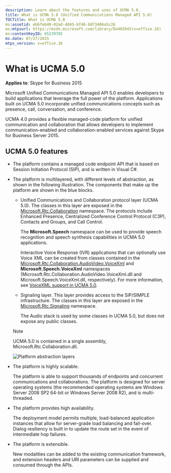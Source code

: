 ```yaml
---
description: Learn about the features and uses of UCMA 5.0.
title: What is UCMA 5.0 (Unified Communications Managed API 5.0)
TOCTitle: What is UCMA 5.0
ms:assetid: ebbfeb40-02ad-4045-bf46-b073406a5c26
ms:mtpsurl: https://msdn.microsoft.com/library/Dn465943(v=office.16)
ms:contentKeyID: 65239785
ms.date: 07/27/2015
mtps_version: v=office.16
---
```


# What is UCMA 5.0

**Applies to**: Skype for Business 2015

Microsoft Unified Communications Managed API 5.0 enables developers to build applications that leverage the full power of the platform. Applications built on UCMA 5.0 incorporate unified communications concepts such as presence, call, conversation, and conference.

UCMA 4.0 provides a flexible managed-code platform for unified communication and collaboration that allows developers to implement communication-enabled and collaboration-enabled services against Skype for Business Server 2015.

## UCMA 5.0 features

- The platform contains a managed code endpoint API that is based on Session Initiation Protocol (SIP), and is written in Visual C\#.

- The platform is multilayered, with different levels of abstraction, as shown in the following illustration. The components that make up the platform are shown in the blue blocks.
    
  - Unified Communications and Collaboration protocol layer (UCMA 5.0). The classes in this layer are exposed in the [Microsoft.Rtc.Collaboration](/dotnet/api/microsoft.rtc.collaboration) namespace. The protocols include Enhanced Presence, Centralized Conference Control Protocol (C3P), Contacts and Groups, and Call Control.
        
    The **Microsoft.Speech** namespace can be used to provide speech recognition and speech synthesis capabilities in UCMA 5.0 applications.
        
    Interactive Voice Response (IVR) applications that can optionally use Voice XML can be created from classes contained in the [Microsoft.Rtc.Collaboration.AudioVideo.VoiceXml](https://docs.microsoft.com/dotnet/api/microsoft.rtc.collaboration.audiovideo.voicexml) and **Microsoft.Speech.VoiceXml** namespaces (Microsoft.Rtc.Collaboration.AudioVideo.VoiceXml.dll and Microsoft.Speech.VoiceXml.dll, respectively). For more information, see [VoiceXML support in UCMA 5.0](voicexml-support-in-ucma-5-0.md).
    
  - Signaling layer. This layer provides access to the SIP/SIMPLE infrastructure. The classes in this layer are exposed in the [Microsoft.Rtc.Signaling](/dotnet/api/microsoft.rtc.signaling) namespace.

    The Audio stack is used by some classes in UCMA 5.0, but does not expose any public classes.
    
  > [!NOTE]
  > UCMA 5.0 is contained in a single assembly, Microsoft.Rtc.Collaboration.dll.

  ![Platform abstraction layers](images/Dn465943.UCMAOverallArch(Office.16).png)

- The platform is highly scalable.
    
  The platform is able to support thousands of endpoints and concurrent communications and collaborations. The platform is designed for server operating systems (the recommended operating systems are Windows Server 2008 SP2 64-bit or Windows Server 2008 R2), and is multi-threaded.

- The platform provides high availability.
    
  The deployment model permits multiple, load-balanced application instances that allow for server-grade load balancing and fail-over. Dialog resiliency is built in to update the route set in the event of intermediate hop failures.

- The platform is extensible.
    
  New modalities can be added to the existing communication framework, and extension headers and URI parameters can be supplied and consumed through the APIs.


